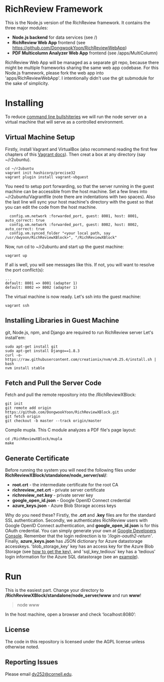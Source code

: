 # RichReview Framework

This is the Node.js version of the RichReview framework. It contains the three major modules:

* **Node.js backend** for data services (see /)
* **RichReview Web App** frontend (see https://github.com/DongwookYoon/RichReviewWebApp)
* **PDF Multicolumn Analyzer Web App** frontend (see /apps/MultiColumn)

RichReview Web App will be managed as a separate git repo, because there might be multiple frameworks sharing the same web app codebase. For this Node.js framework, please fork the web app into 'apps/RichReviewWebApp'. I intentionally didn't use the git submodule for the sake of simplicity. 


# Installing
To reduce [command line bullshiteries](http://pgbovine.net/command-line-bullshittery.htm) we will run the node server on a virtual machine that will serve as a controlled environment.

## Virtual Machine Setup
Firstly, install Vagrant and VirtualBox (also recommend reading the first few chapters of this [Vagrant docs](http://docs.vagrantup.com/v2/getting-started/index.html)). Then creat a box at any directory (say ~/r2ubuntu).

    cd ~/r2ubuntu
    vagrant init hashicorp/precise32
    vagrant plugin install vagrant-vbguest



You need to setup port forwarding, so that the server running in the guest machine can be accessible from the host machine. Set a few lines into ~/r2ubuntu/Vagrantfile (note there are indentations with two spaces). Also the last line will sync your host machine's directory with the guest so that you can edit the code from the host machine.

      config.vm.network :forwarded_port, guest: 8001, host: 8001, auto_correct: true
      config.vm.network :forwarded_port, guest: 8002, host: 8002, auto_correct: true
      config.vm.synced_folder "<your local path, say /usr/dwyoon/RichReviewXBlock>", "/RichReviewXBlock"

Now, run cd to ~/r2ubuntu and start up the guest machine:

    vagrant up

If all is well, you will see messages like this. If not, you will want to resolve the port conflict(s):

    ...
    default: 8001 => 8001 (adapter 1)
    default: 8002 => 8002 (adapter 1)

The virtual machine is now ready. Let's ssh into the guest machine:

    vagrant ssh

## Installing Libraries in Guest Machine
git, Node.js, npm, and Django are required to run RichReview server Let's install'em:

    sudo apt-get install git
    sudo apt-get install Django==1.8.3
    curl -o- https://raw.githubusercontent.com/creationix/nvm/v0.25.4/install.sh | bash
    nvm install stable

## Fetch and Pull the Server Code
Fetch and pull the remote repository into the /RichReviewXBlock:

    git init
    git remote add origin https://github.com/DongwookYoon/RichReviewXBlock.git
    git fetch origin
    git checkout -b master --track origin/master

Compile mupla. This C module analyzes a PDF file's page layout:

    cd /RichReviewXBlock/mupla
    make

## Generate Certificate
Before running the system you will need the following files under **RichReviewXBlock/standalone/node_server/ssl/**:

* **root.crt** - the intermediate certificate for the root CA
* **richreview_net.crt** - private server certificate
* **richreview_net.key** - private server key
* **google_open_id.json** - Google OpenID Connect credential
* **azure_keys.json** - Azure Blob Storage access keys

Why do you need these? Firstly, the **.crt** and **.key** files are for the standard SSL authentication. Secondly, we authenticates RichReview users with Google OpenID Connect authentication, and **google_open_id.json** is for this OAuth credential. You can simply generate your own at [Google Developers Console](https://console.developers.google.com/project). Remember that the login redirection is to *'/login-oauth2-return'*. Finally, **azure_keys.json** has JSON dictionary for Azure datastorage accesskeys. 'blob_storage_key' key has an access key for the Azure Blob Storage (see [how to get the key](http://justazure.com/azure-blob-storage-part-two-getting-started/)), and 'sql_key_tedious' key has a 'tedious' login information for the Azure SQL datastorage (see an [example](https://github.com/pekim/tedious/wiki/Connect-to-sql-in-azure)).

# Run

This is the easiest part. Change your directory to **/RichReviewXBlock/standalone/node_server/www** and run **www**!
> node www

In the host machine, open a browser and check ‘localhost:8080’:

## License
The code in this repository is licensed under the AGPL license unless otherwise noted.

## Reporting Issues

Please email dy252@cornell.edu.